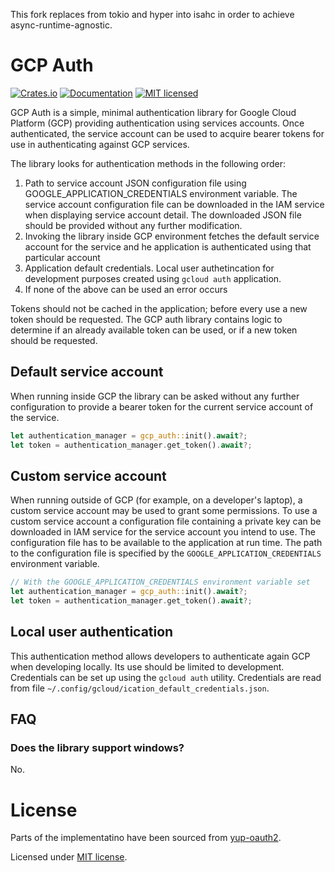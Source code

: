 This fork replaces from tokio and hyper into isahc in order to achieve async-runtime-agnostic.

# GCP Auth
[![Crates.io][crates-badge]][crates-url]
[![Documentation][docs-badge]][docs-url]
[![MIT licensed][mit-badge]][mit-url]

[crates-badge]: https://img.shields.io/crates/v/gcp_auth.svg
[crates-url]: https://crates.io/crates/gcp_auth
[docs-badge]: https://docs.rs/gcp_auth/badge.svg
[docs-url]: https://docs.rs/gcp_auth
[mit-badge]: https://img.shields.io/badge/license-MIT-blue.svg
[mit-url]: LICENSE

GCP Auth is a simple, minimal authentication library for Google Cloud Platform (GCP)
providing authentication using services accounts. Once authenticated, the service
account can be used to acquire bearer tokens for use in authenticating against GCP
services.

The library looks for authentication methods in the following order:

1. Path to service account JSON configuration file using GOOGLE_APPLICATION_CREDENTIALS
environment variable. The service account configuration file can be downloaded in the
IAM service when displaying service account detail. The downloaded JSON file should
be provided without any further modification.
2. Invoking the library inside GCP environment fetches the default service account
for the service and he application is authenticated using that particular account
3. Application default credentials. Local user authetincation for development purposes
created using `gcloud auth` application.
4. If none of the above can be used an error occurs

Tokens should not be cached in the application; before every use a new token should
be requested. The GCP auth library contains logic to determine if an already
available token can be used, or if a new token should be requested.

## Default service account

When running inside GCP the library can be asked without any further configuration to
provide a bearer token for the current service account of the service.

```rust
let authentication_manager = gcp_auth::init().await?;
let token = authentication_manager.get_token().await?;
```

## Custom service account

When running outside of GCP (for example, on a developer's laptop), a custom service
account may be used to grant some permissions. To use a custom service account a
configuration file containing a private key can be downloaded in IAM service for the
service account you intend to use. The configuration file has to be available to the
application at run time. The path to the configuration file is specified by the
`GOOGLE_APPLICATION_CREDENTIALS` environment variable.

```rust
// With the GOOGLE_APPLICATION_CREDENTIALS environment variable set
let authentication_manager = gcp_auth::init().await?;
let token = authentication_manager.get_token().await?;
```

## Local user authentication

This authentication method allows developers to authenticate again GCP when
developing locally. Its use should be limited to development. Credentials can be
set up using the `gcloud auth` utility. Credentials are read from file `~/.config/gcloud/ication_default_credentials.json`.

## FAQ

### Does the library support windows?

No.

# License

Parts of the implementatino have been sourced from [yup-oauth2](https://github.com/dermesser/yup-oauth2).

Licensed under [MIT license](http://opensource.org/licenses/MIT).
